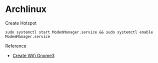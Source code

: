 # Archlinux

Create Hotspot

`sudo systemctl start ModemManager.service && sudo systemctl enable ModemManager.service`

Reference
- [Create Wifi Gnome3](https://unix.stackexchange.com/questions/118267/create-a-wifi-hotspot-on-gnome-3-arch-linux)

